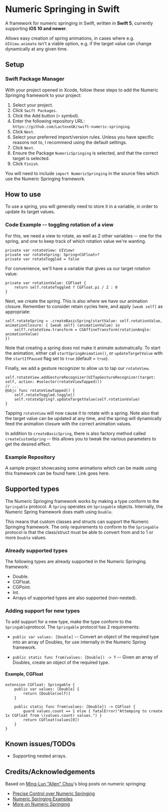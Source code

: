 # Numeric Springing in Swift
A framework for numeric springing in Swift, written in **Swift 5**, currently supporting **iOS 10 and newer**.

Allows easy creation of spring animations, in cases where e.g. `UIView.animate` isn't a viable option, e.g. if the target value can change dynamically at any given time.

## Setup
### Swift Package Manager
With your project opened in Xcode, follow these steps to add the Numeric Springing framework to your project:
1. Select your project.
2. Click `Swift Packages`.
3. Click the Add button (`+` symbol).
4. Enter the following repository URL: `https://github.com/LactoseGK/swift-numeric-springing`.
5. Click `Next`.
6. Select your preferred import/version rules. Unless you have specific reasons not to, I recommend using the default settings.
7. Click `Next`.
8. Ensure the Package `NumericSpringing` is selected, and that the correct target is selected.
9. Click `Finish`.

You will need to include `import NumericSpringing` in the source files which use the Numeric Springing framework.

## How to use
To use a spring, you will generally need to store it in a variable, in order to update its target values.
### Code Example -- toggling rotation of a view
For this, we need a view to rotate, as well as 2 other variables -- one for the spring, and one to keep track of which rotation value we're wanting.
```
private var rotateView: UIView!
private var rotateSpring: Spring<CGFloat>?
private var rotateToggled = false
```

For convenience, we'll have a variable that gives us our target rotation value:
```
private var rotationValue: CGFloat {
    return self.rotateToggled ? CGFloat.pi / 2 : 0
}
```

Next, we create the spring. This is also where we have our animation closure. Remember to consider retain cycles here, and apply `[weak self]` as appropriate:
```
self.rotateSpring = .createBasicSpring(startValue: self.rotationValue, animationClosure: { [weak self] (animationValue) in
    self?.rotateView.transform = CGAffineTransform(rotationAngle: animationValue)
})
```
Note that creating a spring does not make it animate automatically. To start the animation, either call `startSpringAnimation()`, or `updateTargetValue` with the `startIfPaused` flag set to `true` (default = `true`).

Finally, we add a gesture recognizer to allow us to tap our `rotateView`.
```
self.rotateView.addGestureRecognizer(UITapGestureRecognizer(target: self, action: #selector(rotateViewTapped)))
// ...
@objc func rotateViewTapped() {
    self.rotateToggled.toggle()
    self.rotateSpring?.updateTargetValue(self.rotationValue)
}
```
Tapping `rotateView` will now cause it to rotate with a spring. Note also that the target value can be updated at any time, and the spring will dynamically feed the animation closure with the correct animation values.


In addition to `createBasicSpring`, there is also factory method called `createCustomSpring` -- this allows you to tweak the various parameters to get the desired effect.


### Example Repository
A sample project showcasing some animations which can be made using this framework can be found here: Link goes here.

## Supported types
The Numeric Springing framework works by making a type conform to the `Springable` protocol. A `Spring` operates on `Springable` objects. Internally, the Numeric Spring framework does math using `Double`.

This means that custom classes and structs can support the Numeric Springing framework. The only requirements to conform to the `Springable` protocol is that the class/struct must be able to convert from and to 1 or more `Double` values.

### Already supported types
The following types are already supported in the Numeric Springing framework:
* Double.
* CGFloat.
* CGPoint.
* Int.
* Arrays of supported types are also supported (non-nested).

### Adding support for new types
To add support for a new type, make the type conform to the `Springable`protocol. The `Springable` protocol has 2 requirements:
* `public var values: [Double]` -- Convert an object of the required type into an array of Doubles, for use internally in the Numeric Spring framework.

* `public static func from(values: [Double]) -> T` -- Given an array of Doubles, create an object of the required type.

#### Example, CGFloat
```
extension CGFloat: Springable {
    public var values: [Double] {
        return [Double(self)]
    }

    public static func from(values: [Double]) -> CGFloat {
        guard values.count == 1 else { fatalError("Attemping to create 1x CGFloat from \(values.count) values.") }
        return CGFloat(values[0])
    }
}
```

## Known issues/TODOs
* Supporting nested arrays.

## Credits/Acknowledgements
Based on [Ming-Lun "Allen" Chou](https://github.com/TheAllenChou)'s blog posts on numeric springing:
* [Precise Control over Numeric Springing](http://allenchou.net/2015/04/game-math-precise-control-over-numeric-springing/)
* [Numeric Springing Examples](http://allenchou.net/2015/04/game-math-numeric-springing-examples/)
* [More on Numeric Springing](http://allenchou.net/2015/04/game-math-more-on-numeric-springing/)
